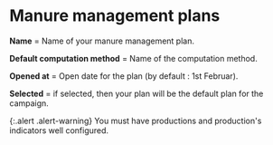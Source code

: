 # Manure management plans 

**Name** = Name of your manure management plan.

**Default computation method** = Name of the computation method.

**Opened at** = Open date for the plan (by default : 1st Februar).

**Selected** = if selected, then your plan will be the default plan for the campaign.

{:.alert .alert-warning}
You must have productions and production's indicators well configured.